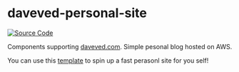 # daveved-personal-site
[![Source Code](https://github.com/DaveVED/daveved-personal-site/actions/workflows/source.yaml/badge.svg)](https://github.com/DaveVED/daveved-personal-site/actions/workflows/source.yaml)

Components supporting [daveved.com](https://daveved.com). Simple pesonal blog hosted on AWS.

You can use this [template](https://github.com/DaveVED/s3-sample-site-cf) to spin up a fast perasonl site for you self!